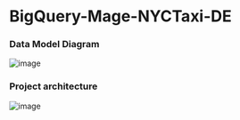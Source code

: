# BigQuery-Mage-NYCTaxi-DE

### Data Model Diagram
![image](https://github.com/ankitgupta14011998/BigQuery-Mage-NYCTaxi-DE/assets/32798626/0ce0616a-a134-40a0-b244-aaa697f33f76)

### Project architecture

![image](https://github.com/ankitgupta14011998/BigQuery-Mage-NYCTaxi-DE/assets/32798626/b01971d2-a86f-42f0-912c-cc0baf058f7a)


